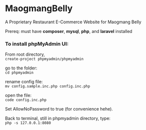 # MaogmangBelly
A Proprietary Restaurant E-Commerce Website for Maogmang Belly

Prereq: must have **composer**, **mysql**,  **php**, and **laravel** installed

### To install phpMyAdmin UI:  

From root directory,  
<code>create-project phpmyadmin/phpmyadmin</code>

go to the folder:  
<code>cd phpmyadmin</code>  

rename config file:  
<code>mv config.sample.inc.php config.inc.php</code>  

open the file:  
<code>code config.inc.php</code>  

Set AllowNoPassword to true (for convenience hehe).  

Back to terminal, still in phpmyadmin directory, type:  
<code>php -s 127.0.0.1:8080</code>





